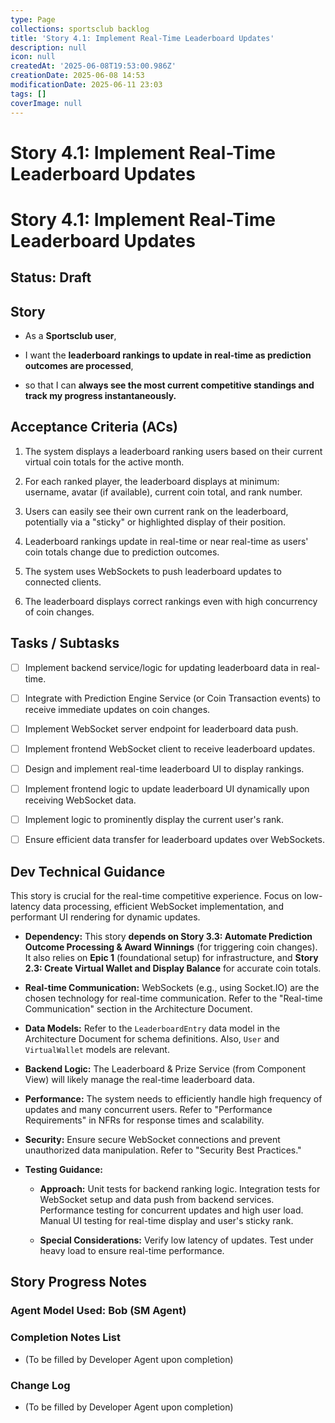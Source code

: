 ```yaml
---
type: Page
collections: sportsclub backlog
title: 'Story 4.1: Implement Real-Time Leaderboard Updates'
description: null
icon: null
createdAt: '2025-06-08T19:53:00.986Z'
creationDate: 2025-06-08 14:53
modificationDate: 2025-06-11 23:03
tags: []
coverImage: null
---
```


# Story 4.1: Implement Real-Time Leaderboard Updates

# Story 4.1: Implement Real-Time Leaderboard Updates

## Status: Draft

## Story

- As a **Sportsclub user**,

- I want the **leaderboard rankings to update in real-time as prediction outcomes are processed**,

- so that I can **always see the most current competitive standings and track my progress instantaneously.**

## Acceptance Criteria (ACs)

1. The system displays a leaderboard ranking users based on their current virtual coin totals for the active month.

2. For each ranked player, the leaderboard displays at minimum: username, avatar (if available), current coin total, and rank number.

3. Users can easily see their own current rank on the leaderboard, potentially via a "sticky" or highlighted display of their position.

4. Leaderboard rankings update in real-time or near real-time as users' coin totals change due to prediction outcomes.

5. The system uses WebSockets to push leaderboard updates to connected clients.

6. The leaderboard displays correct rankings even with high concurrency of coin changes.

## Tasks / Subtasks

- [ ] Implement backend service/logic for updating leaderboard data in real-time.

- [ ] Integrate with Prediction Engine Service (or Coin Transaction events) to receive immediate updates on coin changes.

- [ ] Implement WebSocket server endpoint for leaderboard data push.

- [ ] Implement frontend WebSocket client to receive leaderboard updates.

- [ ] Design and implement real-time leaderboard UI to display rankings.

- [ ] Implement frontend logic to update leaderboard UI dynamically upon receiving WebSocket data.

- [ ] Implement logic to prominently display the current user's rank.

- [ ] Ensure efficient data transfer for leaderboard updates over WebSockets.

## Dev Technical Guidance

This story is crucial for the real-time competitive experience. Focus on low-latency data processing, efficient WebSocket implementation, and performant UI rendering for dynamic updates.

- **Dependency:** This story **depends on Story 3.3: Automate Prediction Outcome Processing & Award Winnings** (for triggering coin changes). It also relies on **Epic 1** (foundational setup) for infrastructure, and **Story 2.3: Create Virtual Wallet and Display Balance** for accurate coin totals.

- **Real-time Communication:** WebSockets (e.g., using Socket.IO) are the chosen technology for real-time communication. Refer to the "Real-time Communication" section in the Architecture Document.

- **Data Models:** Refer to the `LeaderboardEntry` data model in the Architecture Document for schema definitions. Also, `User` and `VirtualWallet` models are relevant.

- **Backend Logic:** The Leaderboard & Prize Service (from Component View) will likely manage the real-time leaderboard data.

- **Performance:** The system needs to efficiently handle high frequency of updates and many concurrent users. Refer to "Performance Requirements" in NFRs for response times and scalability.

- **Security:** Ensure secure WebSocket connections and prevent unauthorized data manipulation. Refer to "Security Best Practices."

- **Testing Guidance:**

    - **Approach:** Unit tests for backend ranking logic. Integration tests for WebSocket setup and data push from backend services. Performance testing for concurrent updates and high user load. Manual UI testing for real-time display and user's sticky rank.

    - **Special Considerations:** Verify low latency of updates. Test under heavy load to ensure real-time performance.

## Story Progress Notes

### Agent Model Used: Bob (SM Agent)

### Completion Notes List

- (To be filled by Developer Agent upon completion)

### Change Log

- (To be filled by Developer Agent upon completion)

